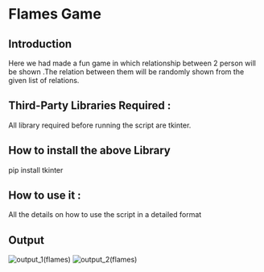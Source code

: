# Flames Game
## Introduction
Here we had made a fun game in which relationship between 2 person will be shown .The relation between them will be randomly shown from the given list of relations.
## Third-Party Libraries Required :
All library required before running the script are tkinter.

## How to install the above Library
pip install tkinter
## How to use it :
All the details on how to use the script in a detailed format

## Output
![output_1(flames)](https://user-images.githubusercontent.com/71593494/123109781-24d44100-d459-11eb-8e7f-b1b818e013a3.png)
![output_2(flames)](https://user-images.githubusercontent.com/71593494/123109793-27369b00-d459-11eb-82a4-6b17e4f33759.png)
